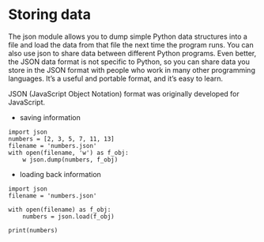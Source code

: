 # Storing data

The json module allows you to dump simple Python data structures into a file and load the data from that file the next time the program runs. You can also use json to share data between different Python programs. Even better, the JSON data format is not specific to Python, so you can share data you store in the JSON format with people who work in many other programming languages. It’s a useful and portable format, and it’s easy to learn.

JSON (JavaScript Object Notation) format was originally developed for JavaScript.

- saving information 
```
import json
numbers = [2, 3, 5, 7, 11, 13]
filename = 'numbers.json'
with open(filename, 'w') as f_obj: 
    w json.dump(numbers, f_obj)
```

- loading back information 
```
import json
filename = 'numbers.json'

with open(filename) as f_obj:
    numbers = json.load(f_obj)

print(numbers)
```

